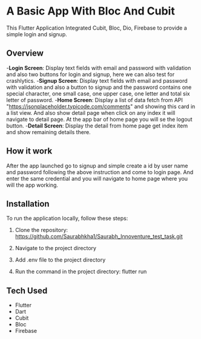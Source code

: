 # A Basic App With Bloc And Cubit

This  Flutter Application Integrated Cubit, Bloc, Dio, Firebase to provide a simple login and signup.

## Overview

-**Login Screen**: Display text fields with email and password with validation and also two buttons for login and signup, here we can also test for crashlytics.
-**Signup Screen**: Display text fields with email and password with validation and also a button to signup and the password contains one special character, one small case, one upper case, one letter and total six letter of password.
-**Home Screen**: Display a list of data fetch from API "https://jsonplaceholder.typicode.com/comments" and showing this card in a list view. And also show detail page when click on any index it will navigate to detail page. At the app bar of home page you will se the logout button.
-**Detail Screen**: Display the detail from home page get index item and show remaining details there.

## How it work

After the app launched go to signup and simple create a id by user name and password following the above instruction and come to login page. And enter the same credential and you will navigate to home page where you will the app working.

## Installation

To run the application locally, follow these steps:

1. Clone the repository:
   https://github.com/Saurabhkha1/Saurabh_Innoventure_test_task.git

2. Navigate to the project directory

3. Add .env file to the project directory

4. Run the command in the project directory:
   flutter run

## Tech Used

- Flutter
- Dart
- Cubit
- Bloc
- Firebase